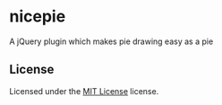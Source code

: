 nicepie
=======

A jQuery plugin which makes pie drawing easy as a pie

## License

Licensed under the [MIT License](http://www.opensource.org/licenses/mit-license.php) license.